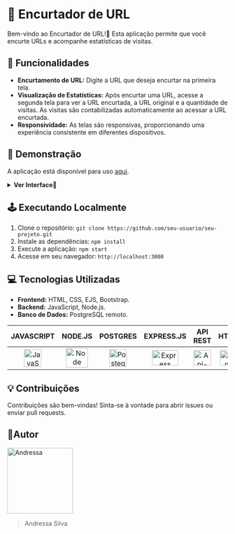 # 📲 Encurtador de URL

Bem-vindo ao Encurtador de URL!👋 Esta aplicação permite que você encurte URLs e acompanhe estatísticas de visitas.

## 📌 Funcionalidades

- **Encurtamento de URL:** Digite a URL que deseja encurtar na primeira tela.
- **Visualização de Estatísticas:** Após encurtar uma URL, acesse a segunda tela para ver a URL encurtada, a URL original e a quantidade de visitas. As visitas são contabilizadas automaticamente ao acessar a URL encurtada.
- **Responsividade:** As telas são responsivas, proporcionando uma experiência consistente em diferentes dispositivos.

## 🌝 Demonstração

A aplicação está disponível para uso [aqui](https://teste-6qgf.onrender.com/).

<details>
<summary><b>Ver Interface👀</b></summary>

  
- <img align="center" alt="Andressa" height="500em" width="700em" src="https://cdn.discordapp.com/attachments/805220480566165514/1179228751016501248/image.png?ex=6579055b&is=6566905b&hm=06556904391a1ea44c457726de7514c0acf4fab5a2bef467d8164075ec84504a&" />

- <img align="center" alt="Andressa" height="500em" width="700em"  src="https://cdn.discordapp.com/attachments/805220480566165514/1179228905148788766/image.png?ex=65790580&is=65669080&hm=9686a61abd6e9b507c9918703738bd060cc53d7e212eeb585d79d4a0717a392e&" />

- <img align="center" alt="Andressa" height="500em" width="300em" src="https://cdn.discordapp.com/attachments/805220480566165514/1179228823498260530/image.png?ex=6579056c&is=6566906c&hm=bf29a4ecb559a6d3954320bd32e856e14f4dc5d5248a9b7ac699595c1bf4926d&" />

- <img align="center" alt="Andressa" height="500em" width="300em" src="https://cdn.discordapp.com/attachments/805220480566165514/1179228972937117727/image.png?ex=65790590&is=65669090&hm=f0d9146391bca49e82d52bfa0bf9f13b9adbfd07d45e1596aa6a301b690970d2&" />


</details>


## 🕹 Executando Localmente

1. Clone o repositório: `git clone https://github.com/seu-usuario/seu-projeto.git`
2. Instale as dependências: `npm install`
3. Execute a aplicação: `npm start`
4. Acesse em seu navegador: `http://localhost:3000`

## 💻 Tecnologias Utilizadas

- **Frontend:** HTML, CSS, EJS, Bootstrap.
- **Backend:** JavaScript, Node.js.
- **Banco de Dados:** PostgreSQL remoto.
  
JAVASCRIPT | NODE.JS | POSTGRES | EXPRESS.JS | API REST | HTML | CSS | BOOTSTRAP
:------:  | :------: | :------: | :------: | :------: | :------: | :------: | :------: 
<img align="center" alt="JavaScript" height="40em" width="40em" src="https://github.com/andressa-silvaa/BankAPI-Node/assets/120581625/0e01b699-bb38-4fe4-803a-d8927926ecd6" /> | <img align="center" alt="Node" height="45em" width="50em" src="https://github.com/andressa-silvaa/BankAPI-Node/assets/120581625/32d12d0d-f886-4973-875c-db5202606b63" /> | <img align="center" alt="Postegres" height="40em" width="40em" src="https://github.com/andressa-silvaa/BankAPI-Node/assets/120581625/9f1ce95b-f8a7-46a2-9827-7c3f8bb47ca8" /> | <img align="center" alt="Express" height="35em" width="60em" src="https://github.com/andressa-silvaa/BankAPI-Node/assets/120581625/5a00fb36-21dc-410c-9282-f11d577dbec6" /> | <img align="center" alt="Api-Rest" height="35em" width="40em" src="https://github.com/andressa-silvaa/BankAPI-Node/assets/120581625/a2a32005-bccc-4a78-a8fc-a7e18152a362" /> | <img align="center" alt="html" height="35em" width="40em" src="https://cdn.discordapp.com/attachments/805220480566165514/1179231911751729192/logo-2582748_960_720.png?ex=6579084c&is=6566934c&hm=f1510a4e12617533169231661d5ef5333e702c6e0f62aa0d46604e0db29992d7&" /> | <img align="center" alt="css" height="35em" width="40em" src="https://cdn.discordapp.com/attachments/805220480566165514/1179231718469800096/logo-css-3-1536.png?ex=6579081e&is=6566931e&hm=8faf32266a43fdbcaee269d1e2efc2319cb5f289772a892403cc0b5e55c2aa70&" /> | <img align="center" alt="bootstrap" height="35em" width="40em" src="https://cdn.discordapp.com/attachments/805220480566165514/1176256122244579430/1280px-Bootstrap_logo.png?ex=65776f61&is=6564fa61&hm=eb7238b72fd7a43b0b39269b4a69741ce3801cabcceed8cffb0576b10feccc0f&" />


## 💡 Contribuições

Contribuições são bem-vindas! Sinta-se à vontade para abrir issues ou enviar pull requests.


## 👩Autor
<img align="center" alt="Andressa" height="150em" width="150em" src="https://media.discordapp.net/attachments/805220480566165514/1143905030819295332/2fc4a8b8-fefc-488e-8451-d74ea820b6ea.jpg?width=441&height=441" />

>Andressa Silva

